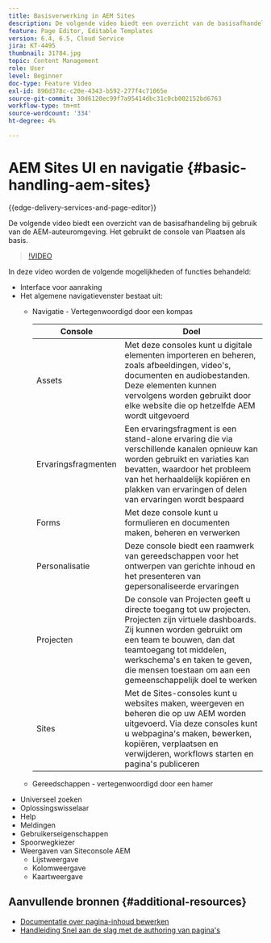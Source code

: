 ```yaml
---
title: Basisverwerking in AEM Sites
description: De volgende video biedt een overzicht van de basisafhandeling bij gebruik van de AEM-auteuromgeving. Het gebruikt de console van Plaatsen als basis.
feature: Page Editor, Editable Templates
version: 6.4, 6.5, Cloud Service
jira: KT-4495
thumbnail: 31784.jpg
topic: Content Management
role: User
level: Beginner
doc-type: Feature Video
exl-id: 896d378c-c20e-4343-b592-277f4c71065e
source-git-commit: 30d6120ec99f7a95414dbc31c0cb002152bd6763
workflow-type: tm+mt
source-wordcount: '334'
ht-degree: 4%

---
```


# AEM Sites UI en navigatie {#basic-handling-aem-sites}

{{edge-delivery-services-and-page-editor}}

De volgende video biedt een overzicht van de basisafhandeling bij gebruik van de AEM-auteuromgeving. Het gebruikt de console van Plaatsen als basis.

>[!VIDEO](https://video.tv.adobe.com/v/31784?quality=12&learn=on)

In deze video worden de volgende mogelijkheden of functies behandeld:

* Interface voor aanraking
* Het algemene navigatievenster bestaat uit:
   * Navigatie - Vertegenwoordigd door een kompas

     | Console | Doel |
     |---|---|
     | Assets | Met deze consoles kunt u digitale elementen importeren en beheren, zoals afbeeldingen, video&#39;s, documenten en audiobestanden. Deze elementen kunnen vervolgens worden gebruikt door elke website die op hetzelfde AEM wordt uitgevoerd | Gemeenschappen | Met deze console kunt u gemeenschapssites maken en beheren voor betrokkenheid en activering | Handel | Op deze manier kunt u producten, productcatalogi en bestellingen beheren die betrekking hebben op uw handelsites |
     | Ervaringsfragmenten | Een ervaringsfragment is een stand-alone ervaring die via verschillende kanalen opnieuw kan worden gebruikt en variaties kan bevatten, waardoor het probleem van het herhaaldelijk kopiëren en plakken van ervaringen of delen van ervaringen wordt bespaard |
     | Forms | Met deze console kunt u formulieren en documenten maken, beheren en verwerken |
     | Personalisatie | Deze console biedt een raamwerk van gereedschappen voor het ontwerpen van gerichte inhoud en het presenteren van gepersonaliseerde ervaringen |
     | Projecten | De console van Projecten geeft u directe toegang tot uw projecten. Projecten zijn virtuele dashboards. Zij kunnen worden gebruikt om een team te bouwen, dan dat teamtoegang tot middelen, werkschema&#39;s en taken te geven, die mensen toestaan om aan een gemeenschappelijk doel te werken |
     | Sites | Met de Sites-consoles kunt u websites maken, weergeven en beheren die op uw AEM worden uitgevoerd. Via deze consoles kunt u webpagina&#39;s maken, bewerken, kopiëren, verplaatsen en verwijderen, workflows starten en pagina&#39;s publiceren |

   * Gereedschappen - vertegenwoordigd door een hamer
* Universeel zoeken
* Oplossingswisselaar
* Help
* Meldingen
* Gebruikerseigenschappen
* Spoorwegkiezer
* Weergaven van Siteconsole AEM
   * Lijstweergave
   * Kolomweergave
   * Kaartweergave






## Aanvullende bronnen {#additional-resources}

* [Documentatie over pagina-inhoud bewerken](https://experienceleague.adobe.com/docs/experience-manager-cloud-service/sites/authoring/fundamentals/editing-content.html)
* [Handleiding Snel aan de slag met de authoring van pagina&#39;s](https://experienceleague.adobe.com/docs/experience-manager-cloud-service/sites/authoring/getting-started/quick-start.html)
